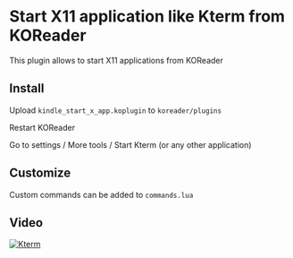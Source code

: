 Start X11 application like Kterm from KOReader
==============================================

This plugin allows to start X11 applications from KOReader

Install
-------

Upload ``kindle_start_x_app.koplugin`` to ``koreader/plugins``

Restart KOReader

Go to settings / More tools / Start Kterm (or any other application)

Customize
---------

Custom commands can be added to ``commands.lua``

Video
-----

[![Kterm](https://img.youtube.com/vi/GHr8WD_MjzE/maxresdefault.jpg)](http://www.youtube.com/watch?v=GHr8WD_MjzE "Kterm")

